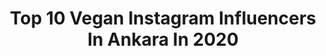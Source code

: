 ---
title: Top 10 Vegan Instagram Influencers In Ankara In 2020
description: >-
  Find top vegan Instagram influencers in Ankara in 2020. Most popular hashtags: #sa #evdekal #ankara #vegan.
platform: Instagram
profiles:
  - username: "ankaraetkinlik"
    fullname: >-
      Ankara Etkinlik ®™
    location: "Turkey"
    followers: 63503
    engagement: 185
    commentsToLikes: 0.052422
    avatar: "https://scontent-atl3-1.cdninstagram.com/v/t51.2885-19/s320x320/12383203_552656491564984_430048253_a.jpg?_nc_ht=scontent-atl3-1.cdninstagram.com&_nc_ohc=Qa49J2Bwl0cAX80W52j&oh=226e1124e27adb942c18ac106e610a29&oe=5EBB59F5"
    verified: false
    hashtags: "#beauty, #sertifika, #gastronomi, #koronavir"
  - username: "dyt_pelinyuksel"
    fullname: >-
      Diyetisyen Pelin YÜKSEL
    location: "Turkey"
    followers: 15789
    engagement: 508
    commentsToLikes: 0.150576
    avatar: "https://scontent-amt2-1.cdninstagram.com/v/t51.2885-19/s320x320/72453738_1374051929430471_1646058336589709312_n.jpg?_nc_ht=scontent-amt2-1.cdninstagram.com&_nc_ohc=sRFtiMF-L50AX-g47Bw&oh=b10309153a798565e7d298121747be73&oe=5EB7E575"
    verified: false
    hashtags: "#hurriyetcomtr, #ankaraetkinlikleri, #foodstagram, #kahvalt"
  - username: "burcusavasciofficial"
    fullname: >-
      Burcu Savaşçı
    location: "Turkey"
    followers: 55870
    engagement: 119
    commentsToLikes: 0.121615
    avatar: "https://scontent-amt2-1.cdninstagram.com/v/t51.2885-19/s320x320/89602238_202424780991364_293476910632009728_n.jpg?_nc_ht=scontent-amt2-1.cdninstagram.com&_nc_ohc=lJmhSGuzSngAX-HadbZ&oh=7c5ada978b8ad72e055debaf24e50484&oe=5EB605DD"
    verified: false
    hashtags: "#foodstyling, #mutluluk, #madparf, #foodphotography"
  - username: "gurmeakademi"
    fullname: >-
      Gurme Akademi
    location: "Turkey"
    followers: 46986
    engagement: 111
    commentsToLikes: 0.031403
    avatar: "https://scontent-lhr8-1.cdninstagram.com/v/t51.2885-19/s320x320/21224887_461562144224833_3488064913857839104_n.jpg?_nc_ht=scontent-lhr8-1.cdninstagram.com&_nc_ohc=cxtWMvTAaGsAX-o3Ou7&oh=80b1ec83d67f99ee88a49a7fe9f6d839&oe=5EBB780A"
    verified: false
    hashtags: "#flatbread, #matzo, #patatesliyumurta, #bluemountaincoffee"
  - username: "seranintarifleri"
    fullname: >-
      Sağlıklı & Fit Tarifler
    location: "Turkey"
    followers: 57857
    engagement: 189
    commentsToLikes: 0.142083
    avatar: "https://scontent-lhr8-1.cdninstagram.com/v/t51.2885-19/s320x320/91782319_820963025072533_4348289555498008576_n.jpg?_nc_ht=scontent-lhr8-1.cdninstagram.com&_nc_ohc=pjEsx4s_0CQAX_ua4Kv&oh=2e2a2f51869e6cd17f076906c0c95ab3&oe=5EBAF5C1"
    verified: false
    hashtags: "#bread, #pancar, #bulgur, #snacks"
  - username: "chefaydinoglu__official"
    fullname: >-
      Aydın Aydınoğlu
    location: "Turkey"
    followers: 21995
    engagement: 337
    commentsToLikes: 0.023456
    avatar: "https://scontent-ams4-1.cdninstagram.com/v/t51.2885-19/s320x320/72924374_2611646998856604_5125608881510154240_n.jpg?_nc_ht=scontent-ams4-1.cdninstagram.com&_nc_ohc=oKB-rgSmwfkAX8KEF7X&oh=237a267aebc45af1155aaff2c72cecfd&oe=5EB32C3B"
    verified: false
    hashtags: "#easyveg, #vege, #cakelover, #pastalar"
  - username: "_gezengorenkiz_"
    fullname: >-
      GezenGorenKiz By LadyCook
    location: "Turkey"
    followers: 19729
    engagement: 295
    commentsToLikes: 0.165322
    avatar: "https://scontent-ams4-1.cdninstagram.com/v/t51.2885-19/s320x320/14031808_1182305675125638_1007231479_a.jpg?_nc_ht=scontent-ams4-1.cdninstagram.com&_nc_ohc=Hr_37BpCD50AX9ur645&oh=968bb5c6a06f6a2e891291c50e78a331&oe=5EAFF719"
    verified: false
    hashtags: "#today, #sushi, #life, #instagood"
  - username: "bediakahyakilic"
    fullname: >-
      𝘽𝙚𝙙𝙞𝙖 𝙆𝘼𝙃𝙔𝘼 𝙆𝙄𝙇𝙄𝘾̧
    location: "Turkey"
    followers: 100105
    engagement: 289
    commentsToLikes: 0.115840
    avatar: "https://scontent-ams4-1.cdninstagram.com/v/t51.2885-19/s320x320/79731961_2643047202447859_6865408285244129280_n.jpg?_nc_ht=scontent-ams4-1.cdninstagram.com&_nc_ohc=mb46R3z1kWYAX8RAxhp&oh=7aed0dda061e243967245cebdc61a9b6&oe=5EB70FDA"
    verified: false
    hashtags: "#yasasincumhuriyet, #homeopatidernegi, #pinealbezegzersizi, #bkkkitap"
  - username: "tunaapari"
    fullname: >-
      Tuna Yüksel
    location: "Turkey"
    followers: 89531
    engagement: 542
    commentsToLikes: 0.033568
    avatar: "https://scontent-ams4-1.cdninstagram.com/v/t51.2885-19/s320x320/82104254_600113530721688_7044272675027419136_n.jpg?_nc_ht=scontent-ams4-1.cdninstagram.com&_nc_ohc=nBYuFT2hN98AX9vWA06&oh=748208780eb8d0854c020199a7e0a3f6&oe=5EB71105"
    verified: false
    hashtags: "#beautifulnature, #lifequotes, #fold, #backbending"
  - username: "mentat_gamze"
    fullname: >-
      MENTAT • GAMZE
    location: "Turkey"
    followers: 85757
    engagement: 213
    commentsToLikes: 0.008361
    avatar: "https://scontent-lhr8-1.cdninstagram.com/v/t51.2885-19/s320x320/57506514_2324133271192913_8271449937934286848_n.jpg?_nc_ht=scontent-lhr8-1.cdninstagram.com&_nc_ohc=Eg3j5c133_wAX-eivBn&oh=519882a655026f50d584bc61d0fb4a74&oe=5EB95C1D"
    verified: true
    hashtags: "#femininetattoo, #france, #drawing, #instagram"
---